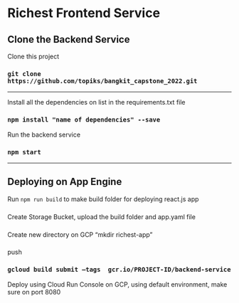 # Richest Frontend Service
## Clone the Backend Service
Clone this project
### `git clone https://github.com/topiks/bangkit_capstone_2022.git`
---
Install all the dependencies on list in the requirements.txt file
### `npm install "name of dependencies" --save`
Run the backend service
### `npm start`
---
## Deploying on App Engine
Run `npm run build` to make build folder for deploying react.js app
###
Create Storage Bucket, upload the build folder and app.yaml file
### 
Create new directory on GCP “mkdir richest-app”
### 
push 
### `gcloud build submit –tags  gcr.io/PROJECT-ID/backend-service`
Deploy using Cloud Run Console on GCP, using default environment, make sure on port 8080
